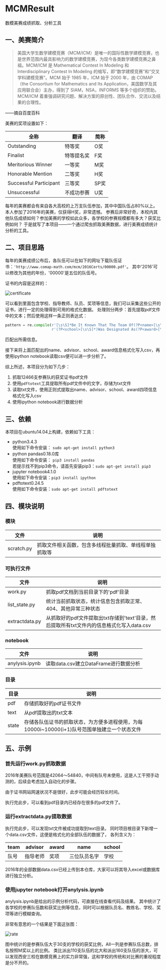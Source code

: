 # MCMResult
数模美赛成绩抓取、分析工具
## 一、美赛简介
> 美国大学生数学建模竞赛（MCM/ICM）是唯一的国际性数学建模竞赛，也是世界范围内最具影响力的数学建模竞赛，为现今各类数学建模竞赛之鼻祖。MCM/ICM 是 Mathematical Contest In Modeling 和 Interdisciplinary Contest In Modeling 的缩写，即“数学建模竞赛”和“交叉学科建模竞赛”。MCM 始于 1985 年，ICM 始于 2000 年，由 COMAP（the Consortium for Mathematics and Its Application，美国数学及其应用联合会）主办，得到了 SIAM，NSA，INFORMS 等多个组织的赞助。MCM/ICM 着重强调研究问题、解决方案的原创性、团队合作、交流以及结果的合理性。

——摘自百度百科

美赛的奖项设置如下：

|全称|翻译|简称|  
|---|---|---|  
|Outstanding|特等奖|O奖|  
|Finalist|特等提名奖|F奖|  
|Meritorious Winner|一等奖|M奖|  
|Honorable Mention|二等奖|H奖|  
|Successful Participant|三等奖|SP奖|  
|Unsuccessful|不成功参赛|U奖|  

每年的美赛都会有来自各大高校的上万支队伍参加，其中中国队伍占80%以上。
本人参加了2016年的美赛，仅获得H奖，非常遗憾。
参赛后非常好奇，本校内其他队伍成绩如何？参加美赛的学校如此众多，各学校的参赛规模都有多大？获奖比例如何？
于是就写了本项目——一个通过爬虫抓取美赛数据，进行美赛成绩统计分析的工具。

## 二、项目思路
每年的美赛成绩公布后，各队伍可以在如下的网址下载队伍证书：`'http://www.comap-math.com/mcm/2016Certs/00000.pdf'`。
其中'2016'可以修改为其他的年份，'00000'是五位的队伍号。

证书的内容是这样的：

![certificate](https://github.com/zhangpc123/MCMResult/raw/master/doc/image/certificate.png)

可以看到里面包含学校、指导教师、队员、奖项等信息，我们可以采集这些公开的证书，进行一定的处理得到可用的格式化数据。
处理则分两步：首先提取pdf文件中的文本；然后使用这样一条正则表达式：
```python
pattern = re.compile(r'[\s\S]*Be It Known That The Team Of(?P<name>[\s\S]*)With Faculty Advisor(?P<advisor>[\s\S]*?)Of'
                     r'(?P<school>[\s\S]*)Was Designated As(?P<award>[\s\S]*)Administered by[\s\S]*')
```
匹配出所需信息。

接下来将上面匹配出的name、advisor、school、award信息格式化写入csv，再使用ipython notebook读取csv便可以进一步分析了。

综上所述，本项目分为如下几步：

1. 抓取12466支参赛队的获奖证书pdf文件  
2. 使用`pdftotext`工具提取所有pdf文件中的文字，存储为txt文件  
3. 读取txt文件，使用正则式提取出name、advisor、school、award四项信息格式化写入csv
4. 使用ipython notebook进行数据分析

## 三、依赖
本项目在ubuntu14.04上构建，依赖如下工具：
- python3.4.3  
使用如下命令安装：
`sudo apt-get install python3`
- python pandas0.18.0库  
使用如下命令安装：
`pip3 install pandas`  
若提示找不到pip3命令，请首先安装pip3：`sudo apt-get install pip3`
- jupyter notebook4.1.0  
使用如下命令安装：`pip3 install ipython`
- pdftotext0.24.5  
使用如下命令安装：`sudo apt-get install pdftotext`

## 四、模块说明
### 模块
|文件|说明|  
|---|---|  
|scratch.py|抓取文件相关函数，包含多线程批量抓取、单线程单独抓取等|  

### 可执行文件
|文件|说明|  
|---|---|  
|work.py|抓取pdf文档到当前目录下的'pdf'目录|  
|list_state.py|统计当前抓取状态，统计信息包含抓取正常、404、其他异常三种状态|  
|extractdata.py|从抓取好的pdf文件提取出txt存储到'text'目录，然后提取所有txt文件内的信息格式化写入data.csv|  

### notebook
|文件|说明|  
|---|---|  
|anylysis.ipynb|读取data.csv建立DataFrame进行数据分析|

### 目录
|目录|说明|  
|---|---|  
|pdf|存储抓取好的pdf证书文件|  
|text|从pdf提取出的txt文本|  
|state|存储各队伍证书的抓取状态，为方便多进程使用，为每10000i~10000(i+1)队号范围单独建立一个状态文件|  

## 五、示例
### 首先运行work.py抓取数据
2016年美赛队号范围是42064～54840，中间有队号未使用，这是人工干预手动测的，后续会考虑加入自动化的步骤。

由于证书网站网速状况不是很好，此步可能会经历较长时间。

执行完此步，可以看到pdf目录内已经存在很多的pdf文件了。
### 运行extractdata.py提取数据
执行完此步，可以发现txt文件被成功提取到text目录。
同时项目根目录下新增一个data.csv文件，这便是格式化的全部队伍的数据了，
各列含义为：

|team|advisor|award|name|school|  
|-----|-----|-----|-----|-----|  
|队号|指导老师|奖项|三位队员名字|学校|  

2016年的全部数据data.csv已经上传到本仓库，大家可以将其导入excel或数据库进行独立分析。
### 使用jupyter notebook打开anylysis.ipynb
anylysis.ipynb是给出的示例分析代码，可直接在线查看代码及结果。
其中统计了各学校的参赛队伍数和获奖比例等信息，同时可以根据队员名、教练名、学校、奖项等进行模糊查询。

非常有意思的一个结果是下面这张图：

![rate](https://github.com/zhangpc123/MCMResult/raw/master/doc/image/rate.png)

图中统计的是参赛队伍大于30支的学校的获奖比例，All一列是参赛队伍总数，排名按照M奖以上的比例。
类比派出110支队伍的北大和派出160支队伍的浙大，可以发现西安三校在数模竞赛上的实力非常强，这和学校的传统和对比赛的重视程度是分不开的。
